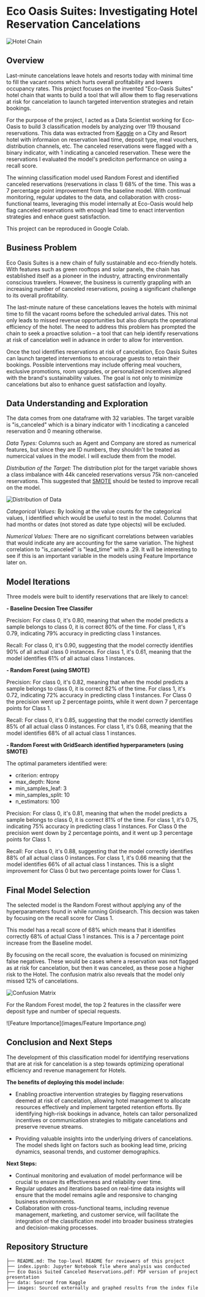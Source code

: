 #  Eco Oasis Suites: Investigating Hotel Reservation Cancelations
![Hotel Chain](images/hotel.jpg)


## Overview

Last-minute cancelations leave hotels and resorts today with minimal time to fill the vacant rooms which hurts overall profitability and lowers occupancy rates. This project focuses on the invented "Eco-Oasis Suites" hotel chain that wants to build a tool that will allow them to flag reservations at risk for cancelation to launch targeted intervention strategies and retain bookings. 

For the purpose of the project, I acted as a Data Scientist working for Eco-Oasis to build 3 classification models by analyzing over 119 thousand reservations. This data was extracted from [Kaggle](https://www.kaggle.com/datasets/khairullahhamsafar/hotels-booking-data-cleaned-version/data) on a City and Resort hotel with informaion on reservation lead time, deposit type, meal vouchers, distribution channels, etc. The canceled reservations were flagged with a binary indicator, with 1 indicating a canceled reservation. These were the reservations I evaluated the model's prediciton performance on using a recall score. 

The winning classification model used Random Forest and identified canceled reservations (reservations in class 1) 68% of the time. This was a 7 percentage point improvement from the baseline model. With continual monitoring, regular updates to the data, and collaboration with cross-functional teams, leveraging this model internally at Eco-Oasis would help flag canceled reservations with enough lead time to enact intervention strategies and enhace guest satisfaction. 

This project can be reproduced in Google Colab. 

## Business Problem

Eco Oasis Suites is a new chain of fully sustainable and eco-friendly hotels. With features such as green rooftops and solar panels, the chain has established itself as a pioneer in the industry, attracting environmentally conscious travelers. However, the business is currently grappling with an increasing number of canceled reservations, posing a significant challenge to its overall profitability.

The last-minute nature of these cancelations leaves the hotels with minimal time to fill the vacant rooms before the scheduled arrival dates. This not only leads to missed revenue opportunities but also disrupts the operational efficiency of the hotel. The need to address this problem has prompted the chain to seek a proactive solution – a tool that can help identify reservations at risk of cancelation well in advance in order to allow for intervention. 

Once the tool identifies reservations at risk of cancelation, Eco Oasis Suites can launch targeted interventions to encourage guests to retain their bookings. Possible interventions may include offering meal vouchers, exclusive promotions, room upgrades, or personalized incentives aligned with the brand's sustainability values. The goal is not only to minimize cancelations but also to enhance guest satisfaction and loyalty.

## Data Understanding and Exploration 

The data comes from one dataframe with 32 variables. The target varaible is "is_canceled" which is a binary indicator with 1 incdicating a canceled reservation and 0 meaning otherwise. 

<i>Data Types: </i>Columns such as Agent and Company are stored as numerical features, but since they are ID numbers, they shouldn't be treated as numercical values in the model. I will exclude them from the model. 

<i>Distribution of the Target:</i> The distribution plot for the target variable shows a class imbalance with 44k canceled reservations versus 75k non-canceled reservations. This suggested that [SMOTE](https://www.geeksforgeeks.org/ml-handling-imbalanced-data-with-smote-and-near-miss-algorithm-in-python/) should be tested to improve recall on the model. 

![Distribution of Data](images/distribution_of_data.png)


<i>Categorical Values:</i> By looking at the value counts for the categorical values, I identified which would be useful to test in the model. Columns that had months or dates (not stored as date type objects) will be excluded. 

<i>Numerical Values:</i> There are no significant correlations between variables that would indicate any are accounting for the same variation. The highest correlation to "is_canceled" is "lead_time" with a .29. It will be interesting to see if this is an important variable in the models using Feature Importance later on. 


## Model Iterations 

Three models were built to identify reservations that are likely to cancel: 

<b> - Baseline Decsion Tree Classifer </b> 

Precision: For class 0, it's 0.80, meaning that when the model predicts a sample belongs to class 0, it is correct 80% of the time. For class 1, it's 0.79, indicating 79% accuracy in predicting class 1 instances.

Recall: For class 0, it's 0.90, suggesting that the model correctly identifies 90% of all actual class 0 instances. For class 1, it's 0.61, meaning that the model identifies 61% of all actual class 1 instances.


<b> - Random Forest (using SMOTE) </b>

Precision: For class 0, it's 0.82, meaning that when the model predicts a sample belongs to class 0, it is correct 82% of the time. For class 1, it's 0.72, indicating 72% accuracy in predicting class 1 instances. For Class 0 the precision went up 2 percentage points, while it went down 7 percentage points for Class 1. 

Recall: For class 0, it's 0.85, suggesting that the model correctly identifies 85% of all actual class 0 instances. For class 1, it's 0.68, meaning that the model identifies 68% of all actual class 1 instances.

<b> - Random Forest with GridSearch identified hyperparameters (using SMOTE) </b> 

The optimal parameters identified were: 
- criterion: entropy
- max_depth: None
- min_samples_leaf: 3
- min_samples_split: 10
- n_estimators: 100

Precision: For class 0, it's 0.81, meaning that when the model predicts a sample belongs to class 0, it is correct 81% of the time. For class 1, it's 0.75, indicating 75% accuracy in predicting class 1 instances. For Class 0 the precision went down by 2 percentage points, and it went up 3 percentage points for Class 1. 

Recall: For class 0, it's 0.88, suggesting that the model correctly identifies 88% of all actual class 0 instances. For class 1, it's 0.66 meaning that the model identifies 66% of all actual class 1 instances. This is a slight improvement for Class 0 but two percentage points lower for Class 1. 


## Final Model Selection

The selected model is the Random Forest without applying any of the hyperparameters found in while running Gridsearch. This decsion was taken by focusing on the recall score for Class 1. 

This model has a recall score of 68% which means that it identifies correctly 68% of actual Class 1 instances. This is a 7 percentage point increase from the Baseline model. 

By focusing on the recall score, the evaluation is focused on minimizing false negatives. These would be cases where a reservation was not flagged as at risk for cancelation, but then it was canceled, as these pose a higher risk to the Hotel. The confusion matrix also reveals that the model only missed 12% of cancelations. 

![Confusion Matrix](images/confusion_matrix.png)

For the Random Forest model, the top 2 features in the classifer were deposit type and number of special requests. 

![Feature Importance](images/Feature Importance.png)


## Conclusion and Next Steps

The development of this classification model for identifying reservations that are at risk for cancelation is a step towards optimizing operational efficiency and revenue management for Hotels. 

<b> The benefits of deploying this model include: </b> 

- Enabling proactive intervention strategies by flagging reservations deemed at risk of cancelation, allowing hotel management to allocate resources effectively and implement targeted retention efforts. By identifying high-risk bookings in advance, hotels can tailor personalized incentives or communication strategies to mitigate cancelations and preserve revenue streams.

- Providing valuable insights into the underlying drivers of cancelations. The model sheds light on factors such as booking lead time, pricing dynamics, seasonal trends, and customer demographics. 

<b> Next Steps: </b> 
- Continual monitoring and evaluation of model performance will be crucial to ensure its effectiveness and reliability over time.
- Regular updates and iterations based on real-time data insights will ensure that the model remains agile and responsive to changing business environments.
- Collaboration with cross-functional teams, including revenue management, marketing, and customer service, will facilitate the integration of the classification model into broader business strategies and decision-making processes.


## Repository Structure 

```
├── README.md: The top-level README for reviewers of this project
├── index.ipynb: Jupyter Notebook file where analysis was conducted 
├── Eco Oasis Suited Canceled Reservations.pdf: PDF version of project presentation
├── data: Sourced from Kaggle
├── images: Sourced externally and graphed results from the index file
```